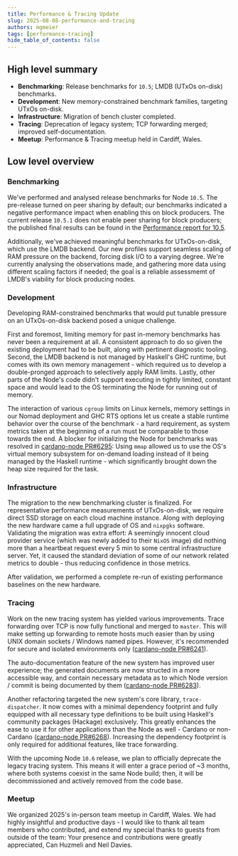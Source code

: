 ```yaml
---
title: Performance & Tracing Update
slug: 2025-08-08-performance-and-tracing
authors: mgmeier
tags: [performance-tracing]
hide_table_of_contents: false
---
```


## High level summary

* **Benchmarking**: Release benchmarks for `10.5`; LMDB (UTxOs on-disk) benchmarks.
* **Development**: New memory-constrained benchmark families, targeting UTxOs on-disk.
* **Infrastructure**: Migration of bench cluster completed.
* **Tracing**: Deprecation of legacy system; TCP forwarding merged; improved self-documentation.
* **Meetup**: Performance & Tracing meetup held in Cardiff, Wales.

## Low level overview


### Benchmarking

We've performed and analysed release benchmarks for Node `10.5`. The pre-release turned on peer sharing by default; our benchmarks indicated a negative performance impact when enabling this on block producers. The current release `10.5.1` does not enable peer sharing
for block producers; the published final results can be found in the [Performance report for 10.5].  

Additionally, we've achieved meaningful benchmarks for UTxOs-on-disk, which use the LMDB backend. Our new profiles support seamless scaling of RAM pressure on the backend, forcing disk I/O to a varying degree. We're currently analysing the observations made, and
gathering more data using different scaling factors if needed; the goal is a reliable assessmemt of LMDB's viability for block producing nodes.

### Development

Developing RAM-constrained benchmarks that would put tunable pressure on an UTxOs-on-disk backend posed a unique challenge.  

First and foremost, limiting memory for past in-memory benchmarks has never been a requirement at all. A consistent approach to do so given the existing deployment had to be built, along with pertinent diagnostic tooling. Second, the LMDB backend
is not managed by Haskell's GHC runtime, but comes with its own memory management - which required us to develop a double-pronged approach to selectively apply RAM limits. Lastly, other parts of the Node's code didn't support executing in tightly limited, constant
space and would lead to the OS terminating the Node for running out of memory.  

The interaction of various `cgroup` limits on Linux kernels, memory settings in our Nomad deployment and GHC RTS options let us create a stable runtime behavior over the course of the benchmark - a hard requirement, as system metrics taken at the
beginning of a run must be comparable to those towards the end. A blocker for initializing the Node for benchmarks was resolved in [cardano-node PR#6295]: Using `mmap` allowed us to use the OS's virtual memory subsystem for on-demand loading instead of it being
managed by the Haskell runtime - which significantly brought down the heap size required for the task.

### Infrastructure

The migration to the new benchmarking cluster is finalized. For representative performance measurements of UTxOs-on-disk, we require direct SSD storage on each cloud machine instance. Along with deploying the new hardware came a full upgrade of OS and `nixpgks` software.
Validating the migration was extra effort: A seemingly innocent cloud provider service (which was newly added to their `NixOS` image) did nothing more than a heartbeat request every 5 min to some central infrastructure server. Yet, it caused the
standard deviation of some of our network related metrics to double - thus reducing confidence in those metrics.  

After validation, we performed a complete re-run of existing performance baselines on the new hardware.

### Tracing

Work on the new tracing system has yielded various improvements. Trace forwarding over TCP is now fully functional and merged to `master`. This will make setting up forwarding to remote hosts much easier than by using UNIX domain sockets / Windows named pipes.
However, it's recommended for secure and isolated environments only ([cardano-node PR#6241]).  

The auto-documentation feature of the new system has improved user experience; the generated documents are now structed in a more accessible way, and contain necessary metadata as to which Node version / commit is being documented by them ([cardano-node PR#6283]).  

Another refactoring targeted the new system's core library, `trace-dispatcher`. It now comes with a minimal dependency footprint and fully equipped with all necessary type definitions to be built using Haskell's community packages (Hackage) exclusively. This greatly
enhances the ease to use it for other applications than the Node as well - Cardano or non-Cardano ([cardano-node PR#6268]). Increasing the dependency footprint is only required for additional features, like trace forwarding.  

With the upcoming Node `10.6` release, we plan to officially deprecate the legacy tracing system. This means it will enter a grace period of ~3 months, where both systems coexist in the same Node build; then, it will be decommissioned and actively removed from the code base.

### Meetup

We organized 2025's in-person team meetup in Cardiff, Wales. We had highly insightful and productive days - I would like to thank all team members who contributed, and extend my special thanks to guests from outside of the team: Your 
presence and contributions were greatly appreciated, Can Huzmeli and Neil Davies.


[Performance report for 10.5]: https://updates.cardano.intersectmbo.org/reports/2025-07-performance-10.5.0
[cardano-node PR#6295]: https://github.com/IntersectMBO/cardano-node/pull/6295
[cardano-node PR#6241]: https://github.com/IntersectMBO/cardano-node/pull/6241
[cardano-node PR#6283]: https://github.com/IntersectMBO/cardano-node/pull/6283
[cardano-node PR#6268]: https://github.com/IntersectMBO/cardano-node/pull/6268

